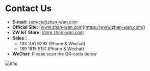 # Contact Us

- **E-mail:** service@zhan-wan.com
- **Official Site:** [www.zhan-wan.com](https://www.zhan-wan.com/)
- **ZW IoT Store:** [store.zhan-wan.com](http://store.zhan-wan.com/)
- **Sales：**
  - 133 1181 9292 (Phone & Wechat)
  - 189 1815 5151 (Phone & Wechat)
- **WeChat:** Please scan the QR-code below

![img](https://gblobscdn.gitbook.com/assets%2F-MT00VdxHgBluCHDC3DW%2F-MT9WGQir1RuuK5dFZkl%2F-MT9YCgV5MbFC85uVbTZ%2FIMG_6103(2).GIF?alt=media&token=36533002-b7cc-4156-a089-b77401765ba1)